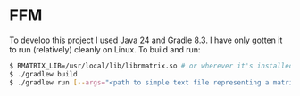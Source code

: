 # FFM

To develop this project I used Java 24 and Gradle 8.3. I have only gotten it to run (relatively) cleanly on Linux. To build and run:
```bash
$ RMATRIX_LIB=/usr/local/lib/librmatrix.so # or wherever it's installed on your system
$ ./gradlew build
$ ./gradlew run [--args="<path to simple text file representing a matrix>"]
```
